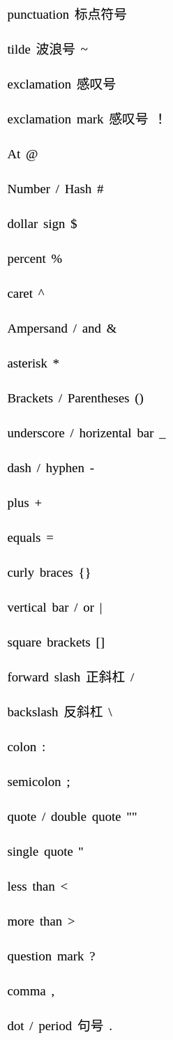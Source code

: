 <font style="font-size: 30px; color: black; font-family: 微软雅黑; white-space: pre-wrap; line-height: 10px; word-spacing: 5px; word-break: normal">

punctuation 标点符号

tilde 波浪号 ~

exclamation 感叹号

exclamation mark 感叹号 ！

At  @

Number / Hash #

dollar sign $

percent %

caret ^

Ampersand / and   &

asterisk *

Brackets / Parentheses  ()

underscore / horizental bar  _

dash / hyphen -

plus +

equals =

curly braces {}

vertical bar / or   |

square brackets []

forward slash 正斜杠 /

backslash 反斜杠 \

colon :

semicolon ;

quote / double quote  ""

single quote ''

less than <

more than >

question mark ?

comma ,

dot / period 句号 .


</font>
